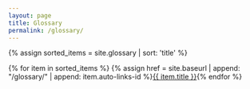 ```yaml
---
layout: page
title: Glossary
permalink: /glossary/
---
```


{% assign sorted_items = site.glossary | sort: 'title' %}

{% for item in sorted_items %}
{% assign href = site.baseurl | append: "/glossary/" | append: item.auto-links-id %}<a class="glossary" href="{{ href }}">{{ item.title }}</a>{% endfor %}
